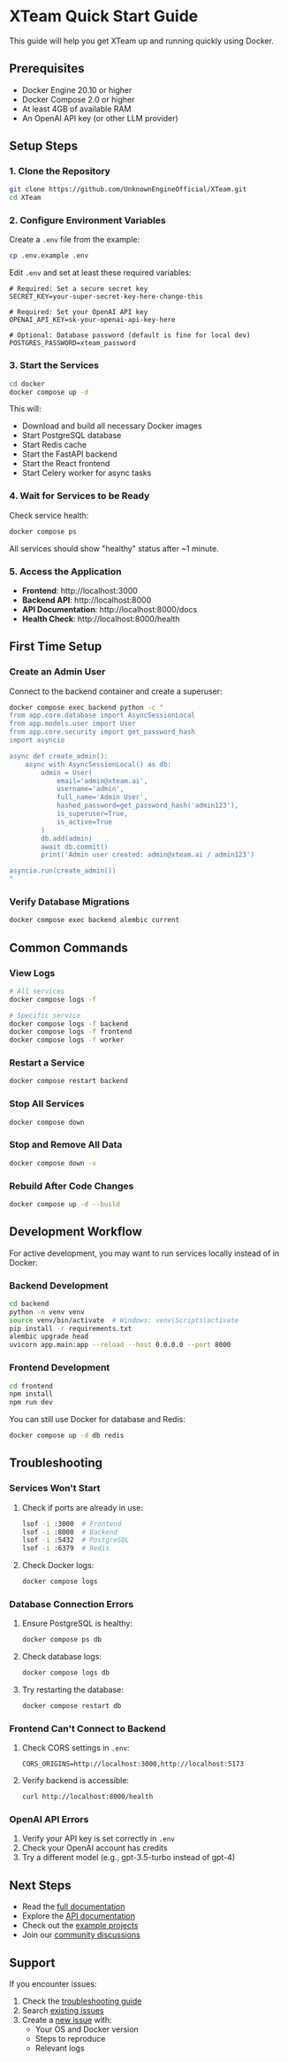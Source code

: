 # XTeam Quick Start Guide

This guide will help you get XTeam up and running quickly using Docker.

## Prerequisites

- Docker Engine 20.10 or higher
- Docker Compose 2.0 or higher
- At least 4GB of available RAM
- An OpenAI API key (or other LLM provider)

## Setup Steps

### 1. Clone the Repository

```bash
git clone https://github.com/UnknownEngineOfficial/XTeam.git
cd XTeam
```

### 2. Configure Environment Variables

Create a `.env` file from the example:

```bash
cp .env.example .env
```

Edit `.env` and set at least these required variables:

```env
# Required: Set a secure secret key
SECRET_KEY=your-super-secret-key-here-change-this

# Required: Set your OpenAI API key
OPENAI_API_KEY=sk-your-openai-api-key-here

# Optional: Database password (default is fine for local dev)
POSTGRES_PASSWORD=xteam_password
```

### 3. Start the Services

```bash
cd docker
docker compose up -d
```

This will:
- Download and build all necessary Docker images
- Start PostgreSQL database
- Start Redis cache
- Start the FastAPI backend
- Start the React frontend
- Start Celery worker for async tasks

### 4. Wait for Services to be Ready

Check service health:

```bash
docker compose ps
```

All services should show "healthy" status after ~1 minute.

### 5. Access the Application

- **Frontend**: http://localhost:3000
- **Backend API**: http://localhost:8000
- **API Documentation**: http://localhost:8000/docs
- **Health Check**: http://localhost:8000/health

## First Time Setup

### Create an Admin User

Connect to the backend container and create a superuser:

```bash
docker compose exec backend python -c "
from app.core.database import AsyncSessionLocal
from app.models.user import User
from app.core.security import get_password_hash
import asyncio

async def create_admin():
    async with AsyncSessionLocal() as db:
        admin = User(
            email='admin@xteam.ai',
            username='admin',
            full_name='Admin User',
            hashed_password=get_password_hash('admin123'),
            is_superuser=True,
            is_active=True
        )
        db.add(admin)
        await db.commit()
        print('Admin user created: admin@xteam.ai / admin123')

asyncio.run(create_admin())
"
```

### Verify Database Migrations

```bash
docker compose exec backend alembic current
```

## Common Commands

### View Logs

```bash
# All services
docker compose logs -f

# Specific service
docker compose logs -f backend
docker compose logs -f frontend
docker compose logs -f worker
```

### Restart a Service

```bash
docker compose restart backend
```

### Stop All Services

```bash
docker compose down
```

### Stop and Remove All Data

```bash
docker compose down -v
```

### Rebuild After Code Changes

```bash
docker compose up -d --build
```

## Development Workflow

For active development, you may want to run services locally instead of in Docker:

### Backend Development

```bash
cd backend
python -m venv venv
source venv/bin/activate  # Windows: venv\Scripts\activate
pip install -r requirements.txt
alembic upgrade head
uvicorn app.main:app --reload --host 0.0.0.0 --port 8000
```

### Frontend Development

```bash
cd frontend
npm install
npm run dev
```

You can still use Docker for database and Redis:

```bash
docker compose up -d db redis
```

## Troubleshooting

### Services Won't Start

1. Check if ports are already in use:
   ```bash
   lsof -i :3000  # Frontend
   lsof -i :8000  # Backend
   lsof -i :5432  # PostgreSQL
   lsof -i :6379  # Redis
   ```

2. Check Docker logs:
   ```bash
   docker compose logs
   ```

### Database Connection Errors

1. Ensure PostgreSQL is healthy:
   ```bash
   docker compose ps db
   ```

2. Check database logs:
   ```bash
   docker compose logs db
   ```

3. Try restarting the database:
   ```bash
   docker compose restart db
   ```

### Frontend Can't Connect to Backend

1. Check CORS settings in `.env`:
   ```env
   CORS_ORIGINS=http://localhost:3000,http://localhost:5173
   ```

2. Verify backend is accessible:
   ```bash
   curl http://localhost:8000/health
   ```

### OpenAI API Errors

1. Verify your API key is set correctly in `.env`
2. Check your OpenAI account has credits
3. Try a different model (e.g., gpt-3.5-turbo instead of gpt-4)

## Next Steps

- Read the [full documentation](README.md)
- Explore the [API documentation](http://localhost:8000/docs)
- Check out the [example projects](docs/examples/)
- Join our [community discussions](https://github.com/UnknownEngineOfficial/XTeam/discussions)

## Support

If you encounter issues:
1. Check the [troubleshooting guide](docs/troubleshooting.md)
2. Search [existing issues](https://github.com/UnknownEngineOfficial/XTeam/issues)
3. Create a [new issue](https://github.com/UnknownEngineOfficial/XTeam/issues/new) with:
   - Your OS and Docker version
   - Steps to reproduce
   - Relevant logs
